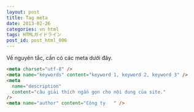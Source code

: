 ```yaml
---
layout: post
title: Tag meta
date: 2013-02-26
categories: vn html
tags: HTMLガイドライン
post_id: post_html_006
---
```


Về nguyên tắc, cần có các meta dưới đây.

```html
<meta charset="utf-8" />
<meta name="keywords" content="keyword 1, keyword 2, keyword 3" />
<meta
  name="description"
  content="câu giải thích ngắn gọn cho nội dung của site."
/>
<meta name="author" content="Công ty   " />
```
